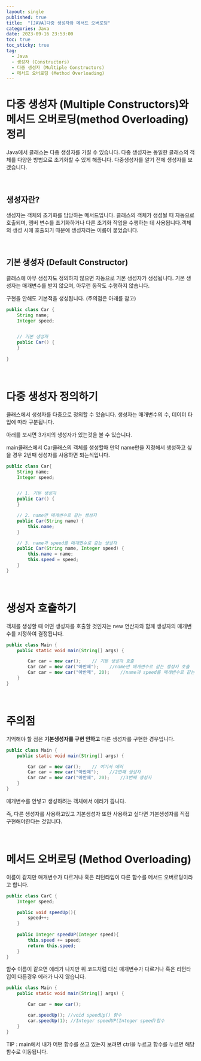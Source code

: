 ```yaml
---
layout: single
published: true
title:  "[JAVA]다중 생성자와 메서드 오버로딩"
categories: Java
date: 2023-09-16 23:53:00
toc: true
toc_sticky: true
tag:   
  - Java
  - 생성자 (Constructors)
  - 다중 생성자 (Multiple Constructors)
  - 메서드 오버로딩 (Method Overloading)
---
```

# 다중 생성자 (Multiple Constructors)와 메서드 오버로딩(method Overloading) 정리 

Java에서 클래스는 다중 생성자를 가질 수 있습니다. 다중 생성자는 동일한 클래스의 객체를 다양한 방법으로 초기화할 수 있게 해줍니다. 다중생성자를 알기 전에 생성자를 보겠습니다.

<br>

## 생성자란?

생성자는 객체의 초기화를 담당하는 메서드입니다. 클래스의 객체가 생성될 때 자동으로 호출되며, 멤버 변수를 초기화하거나 다른 초기화 작업을 수행하는 데 사용됩니다.객체의 생성 시에 호출되기 때문에 생성자라는 이름이 붙었습니다.

<br>

## 기본 생성자 (Default Constructor)

클래스에 아무 생성자도 정의하지 않으면 자동으로 기본 생성자가 생성됩니다. 기본 생성자는 매개변수를 받지 않으며, 아무런 동작도 수행하지 않습니다.

구현을 안해도 기본적을 생성됩니다. (주의점은 아래를 참고)

```java
public class Car {
    String name;
    Integer speed;


    // 기본 생성자 
    public Car() {
    }
    
}
```

<br>

# 다중 생성자 정의하기

클래스에서 생성자를 다중으로 정의할 수 있습니다. 생성자는 매개변수의 수, 데이터 타입에 따라 구분됩니다.

아래를 보시면 3가지의 생성자가 있는것을 볼 수 있습니다.

main클래스에서 Car클래스의 객체를 생성할때 만약 name만을 지정해서 생성하고 싶을 경우 2번째 생성자를 사용하면 되는식입니다.

```java
public class Car{
    String name;
    Integer speed;


    // 1. 기본 생성자
    public Car() {
    }

    // 2. name만 매개변수로 같는 생성자
    public Car(String name) {
        this.name;
    }

    // 3. name과 speed를 매개변수로 같는 생성자
    public Car(String name, Integer speed) {
        this.name = name;
        this.speed = speed;
    }
}
```

<br>

# 생성자 호출하기

객체를 생성할 때 어떤 생성자를 호출할 것인지는 new 연산자와 함께 생성자의 매개변수를 지정하여 결정됩니다.

```java
public class Main {
    public static void main(String[] args) {

        Car car = new car();    // 기본 생성자 호출
        Car car = new car("아반떼");    //name만 매개변수로 같는 생성자 호출
        Car car = new car("아반떼", 20);    //name과 speed를 매개변수로 같는 생성자 호출
    }
}
```

<br>

# 주의점

기억해야 할 점은 **기본생성자를 구현 안하고** 다른 생성자를 구현한 경우입니다.

```java
public class Main {
    public static void main(String[] args) {

        Car car = new car();    // 여기서 에러
        Car car = new car("아반떼");    //2번째 생성자
        Car car = new car("아반떼", 20);    //3번째 생성자
    }
}
```
매개변수를 안넣고 생성하려는 객체에서 에러가 뜹니다.

즉, 다른 생성자를 사용하고있고 기본생성자 또한 사용하고 싶다면 기본생성자를 직접 구현해야한다는 것입니다. 

<br>

# 메서드 오버로딩 (Method Overloading)

이름이 같지만 매개변수가 다르거나 혹은 리턴타입이 다른 함수를 메서드 오버로딩이라고 합니다.

```java
public class CarC {
    Integer speed;

    public void speedUp(){ 
        speed++;
    }
    
    public Integer speedUP(Integer speed){  
        this.speed += speed;
        return this.speed;
    }
}
```
함수 이름이 같으면 에러가 나지만 위 코드처럼 대신 매개변수가 다르거나 혹은 리턴타입이 다른경우 에러가 나지 않습니다.

```java
public class Main {
    public static void main(String[] args) {

        Car car = new car();

        car.speedUp(); //void speedUp() 함수
        car.speedUp(1); //Integer speedUP(Integer speed)함수
    }
}
```

TIP : main에서 내가 어떤 함수를 쓰고 있는지 보려면 ctrl을 누르고 함수를 누르면 해당 함수로 이동됩니다.













